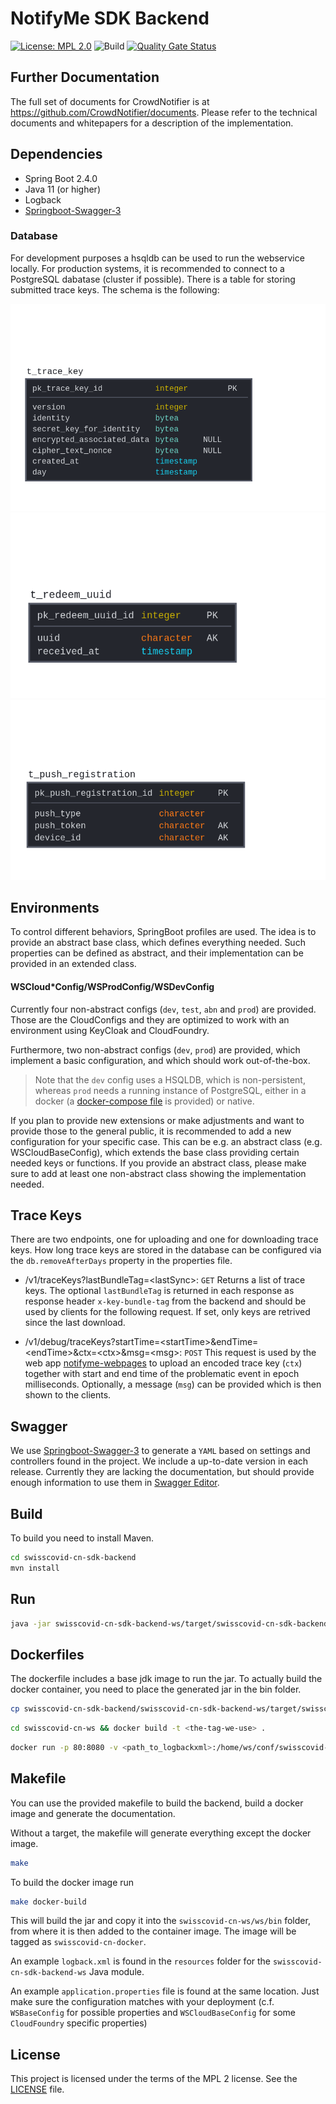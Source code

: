 # NotifyMe SDK Backend

[![License: MPL 2.0](https://img.shields.io/badge/License-MPL%202.0-brightgreen.svg)](https://github.com/SwissCovid/swisscovid-cn-backend/blob/develop/LICENSE)
![Build](https://github.com/SwissCovid/swisscovid-cn-backend/workflows/Build/badge.svg?branch=develop)
[![Quality Gate Status](https://sonarcloud.io/api/project_badges/measure?project=SwissCovid_swisscovid-cn-backend&metric=alert_status)](https://sonarcloud.io/dashboard?id=SwissCovid_swisscovid-cn-backend)

## Further Documentation

The full set of documents for CrowdNotifier is at https://github.com/CrowdNotifier/documents. Please refer to the technical documents and whitepapers for a description of the implementation.

## Dependencies

- Spring Boot 2.4.0
- Java 11 (or higher)
- Logback
- [Springboot-Swagger-3](https://bintray.com/ubique-oss/springboot-swagger3)

### Database

For development purposes a hsqldb can be used to run the webservice locally. For production systems, it is recommended to connect to a PostgreSQL dabatase (cluster if possible). There is a table for storing submitted trace keys. The schema is the following:

![](documentation/img/t_trace_key.png)
![](documentation/img/t_redeem_uuid.png)
![](documentation/img/t_push_registration.png)

## Environments

To control different behaviors, SpringBoot profiles are used. The idea is to provide an abstract base class, which defines everything needed. Such properties can be defined as abstract, and their implementation can be provided in an extended class.

#### WSCloud\*Config/WSProdConfig/WSDevConfig

Currently four non-abstract configs (`dev`, `test`, `abn` and `prod`) are provided. Those are the CloudConfigs and they are optimized to work with an environment using KeyCloak and CloudFoundry.

Furthermore, two non-abstract configs (`dev`, `prod`) are provided, which implement a basic configuration, and which should work out-of-the-box.

> Note that the `dev` config uses a HSQLDB, which is non-persistent, whereas `prod` needs a running instance of PostgreSQL, either in a docker (a [docker-compose file](docker-compose/stack.yml) is provided) or native.

If you plan to provide new extensions or make adjustments and want to provide those to the general public, it is recommended to add a new configuration for your specific case. This can be e.g. an abstract class (e.g. WSCloudBaseConfig), which extends the base class providing certain needed keys or functions. If you provide an abstract class, please make sure to add at least one non-abstract class showing the implementation needed.

## Trace Keys

There are two endpoints, one for uploading and one for downloading trace keys. How long trace keys are stored in the database can be configured via the `db.removeAfterDays` property in the properties file.

- /v1/traceKeys?lastBundleTag=\<lastSync\>: `GET` Returns a list of trace keys. The optional `lastBundleTag` is returned in each response as response header `x-key-bundle-tag` from the backend and should be used by clients for the following request. If set, only keys are retrived since the last download.

- /v1/debug/traceKeys?startTime=\<startTime\>&endTime=\<endTime\>&ctx=\<ctx\>&msg=\<msg\>: `POST` This request is used by the web app [notifyme-webpages](https://github.com/notifyme-app/notifyme-webpages) to upload an encoded trace key (`ctx`) together with start and end time of the problematic event in epoch milliseconds. Optionally, a message (`msg`) can be provided which is then shown to the clients.

## Swagger

We use [Springboot-Swagger-3](https://github.com/Ubique-OSS/springboot-swagger3) to generate a `YAML` based on settings and controllers found in the project. We include a up-to-date version in each release. Currently they are lacking the documentation, but should provide enough information to use them in [Swagger Editor](https://editor.swagger.io).

## Build

To build you need to install Maven.

```bash
cd swisscovid-cn-sdk-backend
mvn install
```

## Run

```bash
java -jar swisscovid-cn-sdk-backend-ws/target/swisscovid-cn-sdk-backend-ws.jar
```

## Dockerfiles

The dockerfile includes a base jdk image to run the jar. To actually build the docker container, you need to place the generated jar in the bin folder.

```bash
cp swisscovid-cn-sdk-backend/swisscovid-cn-sdk-backend-ws/target/swisscovid-cn-sdk-backend-ws.jar swisscovid-cn-ws/ws/bin/swisscovid-cn-sdk-backend-ws-2.0.0.jar
```

```bash
cd swisscovid-cn-ws && docker build -t <the-tag-we-use> .
```

```bash
docker run -p 80:8080 -v <path_to_logbackxml>:/home/ws/conf/swisscovid-cn-sdk-backend-ws-logback.xml -v <path_to_application_properties>:/home/ws/conf/swisscovid-cn-sdk-backend-ws.properties <the-tag-we-use>
```

## Makefile

You can use the provided makefile to build the backend, build a docker image and generate the documentation.

Without a target, the makefile will generate everything except the docker image.

```bash
make
```

To build the docker image run

```bash
make docker-build
```

This will build the jar and copy it into the `swisscovid-cn-ws/ws/bin` folder, from where it is then added to the container image.
The image will be tagged as `swisscovid-cn-docker`.

An example `logback.xml` is found in the `resources` folder for the `swisscovid-cn-sdk-backend-ws` Java module.

An example `application.properties` file is found at the same location.
Just make sure the configuration matches with your deployment (c.f. `WSBaseConfig` for possible properties
and `WSCloudBaseConfig` for some `CloudFoundry` specific properties)

## License

This project is licensed under the terms of the MPL 2 license. See the [LICENSE](LICENSE) file.
